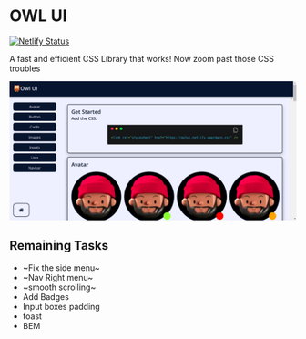 # OWL UI

[![Netlify Status](https://api.netlify.com/api/v1/badges/402930b7-8701-4e9d-9098-19f2c2d527fc/deploy-status)](https://app.netlify.com/sites/owlui/deploys)

A fast and efficient CSS Library that works! Now zoom past those CSS troubles

![Screenshot](./assets/Screenshot.png)

## Remaining Tasks

- ~Fix the side menu~
- ~Nav Right menu~
- ~smooth scrolling~
- Add Badges
- Input boxes padding
- toast
- BEM
